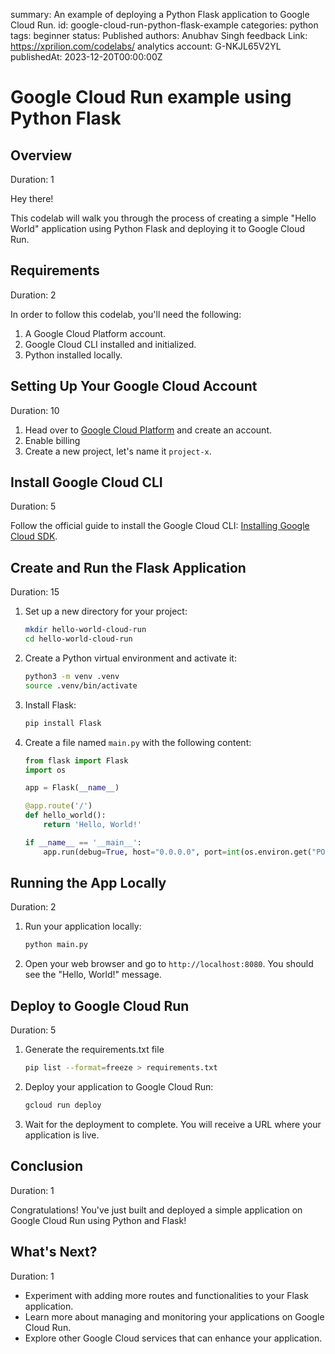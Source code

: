 summary: An example of deploying a Python Flask application to Google Cloud Run.
id: google-cloud-run-python-flask-example
categories: python
tags: beginner
status: Published 
authors: Anubhav Singh
feedback Link: https://xprilion.com/codelabs/
analytics account: G-NKJL65V2YL
publishedAt: 2023-12-20T00:00:00Z


# Google Cloud Run example using Python Flask

<!-- ------------------------ -->
## Overview 
Duration: 1

Hey there!

This codelab will walk you through the process of creating a simple "Hello World" application using Python Flask and deploying it to Google Cloud Run.

<!-- ------------------------ -->
## Requirements
Duration: 2

In order to follow this codelab, you'll need the following:

1. A Google Cloud Platform account.
2. Google Cloud CLI installed and initialized.
3. Python installed locally.

<!-- ------------------------ -->
## Setting Up Your Google Cloud Account
Duration: 10

1. Head over to [Google Cloud Platform](https://console.cloud.google.com/) and create an account.
2. Enable billing
3. Create a new project, let's name it `project-x`.

<!-- ------------------------ -->
## Install Google Cloud CLI
Duration: 5

Follow the official guide to install the Google Cloud CLI: [Installing Google Cloud SDK](https://cloud.google.com/sdk/docs/install).

<!-- ------------------------ -->
## Create and Run the Flask Application
Duration: 15

1. Set up a new directory for your project:
   ```bash
   mkdir hello-world-cloud-run
   cd hello-world-cloud-run
   ```

2. Create a Python virtual environment and activate it:
   ```bash
   python3 -m venv .venv
   source .venv/bin/activate
   ```

3. Install Flask:
   ```bash
   pip install Flask
   ```

4. Create a file named `main.py` with the following content:
   ```python
   from flask import Flask
   import os

   app = Flask(__name__)

   @app.route('/')
   def hello_world():
       return 'Hello, World!'

   if __name__ == '__main__':
       app.run(debug=True, host="0.0.0.0", port=int(os.environ.get("PORT", 8080)))
   ```

<!-- ------------------------ -->
## Running the App Locally
Duration: 2

1. Run your application locally:
   ```bash
   python main.py
   ```

2. Open your web browser and go to `http://localhost:8080`. You should see the "Hello, World!" message.

<!-- ------------------------ -->
## Deploy to Google Cloud Run
Duration: 5

1. Generate the requirements.txt file

    ```bash
    pip list --format=freeze > requirements.txt
    ```

2. Deploy your application to Google Cloud Run:
   ```bash
   gcloud run deploy
   ```

2. Wait for the deployment to complete. You will receive a URL where your application is live.

<!-- ------------------------ -->
## Conclusion
Duration: 1

Congratulations! You've just built and deployed a simple application on Google Cloud Run using Python and Flask!

<!-- ------------------------ -->
## What's Next?
Duration: 1

- Experiment with adding more routes and functionalities to your Flask application.
- Learn more about managing and monitoring your applications on Google Cloud Run.
- Explore other Google Cloud services that can enhance your application.
